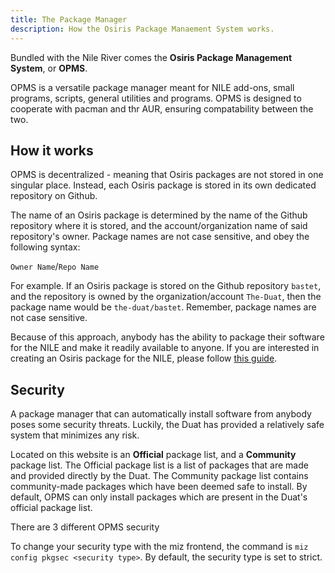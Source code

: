 ```yaml
---
title: The Package Manager
description: How the Osiris Package Manaement System works.
---
```


Bundled with the Nile River comes the **Osiris Package Management System**, or **OPMS**.

OPMS is a versatile package manager meant for NILE add-ons, small programs, scripts, general utilities and programs. OPMS is designed to cooperate with pacman and thr AUR, ensuring compatability between the two.


## How it works

OPMS is decentralized - meaning that Osiris packages are not stored in one singular place. Instead, each Osiris package is stored in its own dedicated repository on Github.

The name of an Osiris package is determined by the name of the Github repository where it is stored, and the account/organization name of said repository's owner. Package names are not case sensitive, and obey the following syntax:

`Owner Name`/`Repo Name`

For example. 
If an Osiris package is stored on the Github repository `bastet`, and the repository is owned by the organization/account `The-Duat`, then the package name would be `the-duat/bastet`. Remember, package names are not case sensitive.

Because of this approach, anybody has the ability to package their software for the NILE and make it readily available to anyone. If you are interested in creating an Osiris package for the NILE, please follow [this guide](www.google.com).


## Security

A package manager that can automatically install software from anybody poses some security threats. Luckily, the Duat has provided a relatively safe system that minimizes any risk.

Located on this website is an **Official** package list, and a **Community** package list. The Official package list is a list of packages that are made and provided directly by the Duat. The Community package list contains community-made packages which have been deemed safe to install. By default, OPMS can only install packages which are present in the Duat's official package list. 

There are 3 different OPMS security 




To change your security type with the miz frontend, the command is `miz config pkgsec <security type>`. By default, the security type is set to strict.
